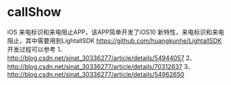 # callShow
iOS 来电标识和来电阻止APP，该APP简单开发了iOS10 新特性，来电标识和来电阻止，其中需要用到LightallSDK https://github.com/huangkunhe/LightallSDK
开发过程可以参考
1、http://blog.csdn.net/sinat_30336277/article/details/54944057
2、http://blog.csdn.net/sinat_30336277/article/details/70312637
3、http://blog.csdn.net/sinat_30336277/article/details/54962650
